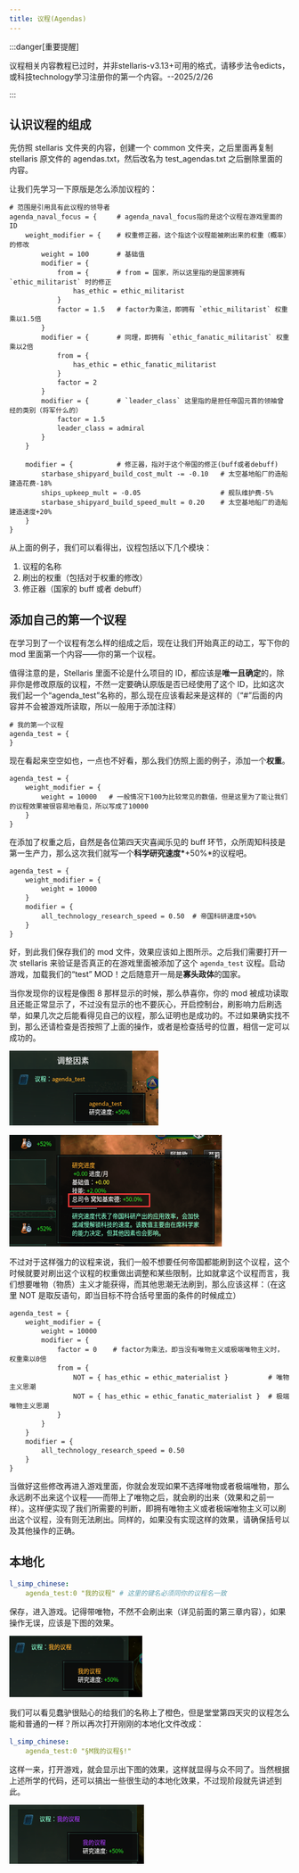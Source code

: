 ```yaml
---
title: 议程(Agendas)
---
```


:::danger[重要提醒]

议程相关内容教程已过时，并非stellaris-v3.13+可用的格式，请移步法令edicts，或科技technology学习注册你的第一个内容。--2025/2/26 

:::

## 认识议程的组成

先仿照 stellaris 文件夹的内容，创建一个 common 文件夹，之后里面再复制 stellaris 原文件的 agendas.txt，然后改名为 test_agendas.txt
之后删除里面的内容。

让我们先学习一下原版是怎么添加议程的：

```pdx
# 范围是引用具有此议程的领导者
agenda_naval_focus = {     # agenda_naval_focus指的是这个议程在游戏里面的ID
    weight_modifier = {    # 权重修正器，这个指这个议程能被刷出来的权重（概率）的修改
        weight = 100       # 基础值
        modifier = {
            from = {       # from = 国家，所以这里指的是国家拥有 `ethic_militarist` 时的修正
                has_ethic = ethic_militarist
            }
            factor = 1.5   # factor为乘法，即拥有 `ethic_militarist` 权重乘以1.5倍
        }
        modifier = {       # 同理，即拥有 `ethic_fanatic_militarist` 权重乘以2倍
            from = {
                has_ethic = ethic_fanatic_militarist
            }
            factor = 2
        }
        modifier = {       # `leader_class` 这里指的是担任帝国元首的领袖曾经的类别（将军什么的）
            factor = 1.5
            leader_class = admiral
        }
    }

    modifier = {           # 修正器，指对于这个帝国的修正(buff或者debuff)
        starbase_shipyard_build_cost_mult -= -0.10   # 太空基地船厂的造船建造花费-18%
        ships_upkeep_mult = -0.05                    # 舰队维护费-5%
        starbase_shipyard_build_speed_mult = 0.20    # 太空基地船厂的造船建造速度+20%
    }
}
```

从上面的例子，我们可以看得出，议程包括以下几个模块：

1. 议程的名称
2. 刷出的权重（包括对于权重的修改）
3. 修正器（国家的 buff 或者 debuff）

## 添加自己的第一个议程

在学习到了一个议程有怎么样的组成之后，现在让我们开始真正的动工，写下你的 mod 里面第一个内容——你的第一个议程。

值得注意的是，Stellaris 里面不论是什么项目的 ID，都应该是**唯一且确定**的，除非你是修改原版的议程，不然一定要确认原版是否已经使用了这个 ID，比如这次我们起一个“agenda_test”名称的，那么现在应该看起来是这样的（“#”后面的内容并不会被游戏所读取，所以一般用于添加注释）

```pdx
# 我的第一个议程
agenda_test = {
}
```

现在看起来空空如也，一点也不好看，那么我们仿照上面的例子，添加一个**权重**。

```pdx
agenda_test = {
    weight_modifier = {
        weight = 10000   # 一般情况下100为比较常见的数值，但是这里为了能让我们的议程效果被很容易地看见，所以写成了10000
    }
}
```

在添加了权重之后，自然是各位第四天灾喜闻乐见的 buff 环节，众所周知科技是第一生产力，那么这次我们就写一个**科学研究速度\***+50%\*的议程吧。

```pdx
agenda_test = {
    weight_modifier = {
        weight = 10000
    }
    modifier = {
        all_technology_research_speed = 0.50  # 帝国科研速度+50%
    }
}
```

好，到此我们保存我们的 mod 文件，效果应该如上图所示。之后我们需要打开一次 stellaris 来验证是否真正的在游戏里面被添加了这个 `agenda_test` 议程。启动游戏，加载我们的“test” MOD！之后随意开一局是**寡头政体**的国家。

当你发现你的议程是像图 8 那样显示的时候，那么恭喜你，你的 mod 被成功读取且还能正常显示了，不过没有显示的也不要灰心，开启控制台，刷影响力后刷选举，如果几次之后能看得见自己的议程，那么证明也是成功的。不过如果确实找不到，那么还请检查是否按照了上面的操作，或者是检查括号的位置，相信一定可以成功的。

![img](../../../../assets/guides/common_modding/agendas.assets/clip_image002.png)

![img](../../../../assets/guides/common_modding/agendas.assets/clip_image002-16883624524164.png)

不过对于这样强力的议程来说，我们一般不想要任何帝国都能刷到这个议程，这个时候就要对刷出这个议程的权重做出调整和某些限制，比如就拿这个议程而言，我们想要唯物（物质）主义才能获得，而其他思潮无法刷到，那么应该这样：（在这里 NOT 是取反语句，即当目标不符合括号里面的条件的时候成立）

```pdx
agenda_test = {
    weight_modifier = {
        weight = 10000
        modifier = {
            factor = 0    # factor为乘法，即当没有唯物主义或极端唯物主义时，权重乘以0倍
            from = {
                NOT = { has_ethic = ethic_materialist }          # 唯物主义思潮
                NOT = { has_ethic = ethic_fanatic_materialist }  # 极端唯物主义思潮
            }
        }
    }
    modifier = {
        all_technology_research_speed = 0.50
    }
}
```

当做好这些修改再进入游戏里面，你就会发现如果不选择唯物或者极端唯物，那么永远刷不出来这个议程——而带上了唯物之后，就会刷的出来（效果和之前一样）。这样便实现了我们所需要的判断，即拥有唯物主义或者极端唯物主义可以刷出这个议程，没有则无法刷出。同样的，如果没有实现这样的效果，请确保括号以及其他操作的正确。

## 本地化

```yaml
l_simp_chinese:
    agenda_test:0 "我的议程" # 这里的键名必须同你的议程名一致
```

保存，进入游戏。记得带唯物，不然不会刷出来（详见前面的第三章内容），如果操作无误，应该是下图的效果。

![img](../../../../assets/guides/common_modding/agendas.assets/clip_image002-16883651596481.png)

我们可以看见蠢驴很贴心的给我们的名称上了橙色，但是堂堂第四天灾的议程怎么能和普通的一样？所以再次打开刚刚的本地化文件改成：

```yaml
l_simp_chinese:
    agenda_test:0 "§M我的议程§!"
```

这样一来，打开游戏，就会显示出下图的效果，这样就显得与众不同了。当然根据上述所学的代码，还可以搞出一些很生动的本地化效果，不过现阶段就先讲述到此。

![img](../../../../assets/guides/common_modding/agendas.assets/clip_image002-16883652023973.png)